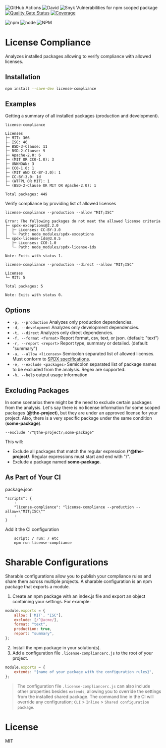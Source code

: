 ![GitHub Actions](https://github.com/tmorell/license-compliance/actions/workflows/ci.yaml/badge.svg)
![David](https://img.shields.io/david/tmorell/license-compliance)
![Snyk Vulnerabilities for npm scoped package](https://img.shields.io/snyk/vulnerabilities/npm/license-compliance)
[![Quality Gate Status](https://sonarcloud.io/api/project_badges/measure?project=tmorell_license-compliance&metric=alert_status)](https://sonarcloud.io/dashboard?id=tmorell_license-compliance)
[![Coverage](https://sonarcloud.io/api/project_badges/measure?project=tmorell_license-compliance&metric=coverage)](https://sonarcloud.io/dashboard?id=tmorell_license-compliance)

<div>

![npm](https://img.shields.io/npm/v/license-compliance)
![node](https://img.shields.io/node/v/license-compliance)
![NPM](https://img.shields.io/npm/l/license-compliance)

</div>


# License Compliance
Analyzes installed packages allowing to verify compliance with allowed licenses.

## Installation
```bash
npm install --save-dev license-compliance
```

## Examples
Getting a summary of all installed packages (production and development).
```
license-compliance

Licenses
├─ MIT: 366
├─ ISC: 46
├─ BSD-3-Clause: 11
├─ BSD-2-Clause: 9
├─ Apache-2.0: 6
├─ (MIT OR CC0-1.0): 3
├─ UNKNOWN: 3
├─ CC0-1.0: 1
├─ (MIT AND CC-BY-3.0): 1
├─ CC-BY-3.0: 1d
├─ (WTFPL OR MIT): 1
└─ (BSD-2-Clause OR MIT OR Apache-2.0): 1

Total packages: 449
```

Verify compliance by providing list of allowed licenses
```
license-compliance --production --allow "MIT;ISC"

Error: The following packages do not meet the allowed license criteria
├─ spdx-exceptions@2.2.0
│  ├─ Licenses: CC-BY-3.0
│  └─ Path: node_modules/spdx-exceptions
└─ spdx-license-ids@3.0.5
   ├─ Licenses: CC0-1.0
   └─ Path: node_modules/spdx-license-ids

Note: Exits with status 1.
```

```
license-compliance --production --direct --allow "MIT;ISC"

Licenses
└─ MIT: 5

Total packages: 5

Note: Exits with status 0.
```

## Options
* ```-p, --production``` Analyzes only production dependencies.
* ```-d, --development``` Analyzes only development dependencies.
* ```-t, --direct``` Analyzes only direct dependencies.
* ```-f, --format <format>``` Report format, csv, text, or json. (default: "text")
* ```-r, --report <report>``` Report type, summary or detailed. (default: "summary")
* ```-a, --allow <licenses>``` Semicolon separated list of allowed licenses. Must conform to [SPDX specifications](https://spdx.org/licenses).
* ```-e, --exclude <packages>``` Semicolon separated list of package names to be excluded from the analysis. Regex are supported.
* ```-h, --help``` output usage information

## Excluding Packages
In some scenarios there might be the need to exclude certain packages from the analysis. Let's say there is no license information for some scoped packages (**@the-project**), but they are under an approved license for your project. Also, there is a very specific package under the same condition (**some-package**).

```--exclude "/^@the-project/;some-package"```

This will:
* Exclude all packages that match the regular expression **/^@the-project/**. Regular expressions must start and end with "/".
* Exclude a package named **some-package**.

## As Part of Your CI
package.json
```
"scripts": {
    :
    "license-compliance": "license-compliance --production --allow=\"MIT;ISC\""
    :
}
```
Add it the CI configuration
```
    script: / run: / etc
    npm run license-compliance
```

# Sharable Configurations
Sharable configurations allow you to publish your compliance rules and share them across multiple projects. A sharable configuration is an npm package that exports a module.
1. Create an npm package with an index.js file and export an object containing your settings. For example:
```javascript
module.exports = {
    allow: ['MIT', "ISC"],
    exclude: [/^@acme/],
    format: "text",
    production: true,
    report: "summary",
};
```
2. Install the npm package in your solution(s).
2. Add a configuration file `.license-compliancerc.js` to the root of your project.
```javascript
module.exports = {
    extends: "{name of your package with the configuration rules}",
};

```
> The configuration file `.license-compliancerc.js` can also include other properties besides `extends`, allowing you to override the settings from the installed shared package. The command line in the CI will override any configuration; `CLI` > `Inline` > `Shared configuration package`.

# License
MIT
